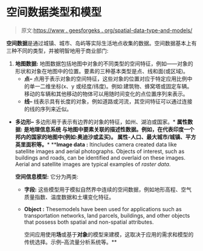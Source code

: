 # 空间数据类型和模型

> 原文:[https://www . geesforgeks . org/spatial-data-type-and-models/](https://www.geeksforgeeks.org/spatial-data-types-and-models/)

**空间数据**是通过城镇、城市、岛屿等实际生活地点收集的数据。空间数据基本上有三种不同的类型，并被明智地用于商业部门:

1.  **地图数据:**
    地图数据包括地图中对象的不同类型的空间特征，例如——对象的形状和对象在地图中的位置。要素的三种基本类型是点、线和面(或区域)。
    *   **点–**
        点用于表示对象的空间特征，这些对象的位置对应于特定应用比例中的单一二维坐标(x、y 或经度/纬度)。例如:建筑物、蜂窝塔或固定车辆。移动的车辆和其他移动的物体可以用随时间变化的点位置序列来表示。
    *   **线–**
        线表示具有长度的对象，例如道路或河流，其空间特征可以通过连接的线的序列来近似。

*   **多边形–**
    多边形用于表示有边界的对象的特征，如州、湖泊或国家。*   **属性数据:**
    **是地理信息系统 与地图中要素关联的描述性数据。例如，在代表印度一个邦内的国家的地图中(例如:奥迪沙或孟买)。
    属性-人口、最大城市/城镇、平方英里面积等。***   ****Image data :**
    Itincludes camera created data like satellite images and aerial photographs. Objects of interest, such as buildings and roads, can be identified and overlaid on these images. Aerial and satellite images are typical examples of *raster data*.

    **空间信息模型:**
    它分为两类:

    *   **字段:**
        这些模型用于模拟自然界中连续的空间数据，例如地形高程、空气质量指数、温度数据和土壤变化特征。
    *   **Object :**
        Thesemodels have been used for applications such as transportation networks, land parcels, buildings, and other objects that possess both spatial and non-spatial attributes.

        空间应用使用**场**或基于**对象**的模型来建模，这取决于应用的需求和模型的传统选择。示例–高流量分析系统等。**